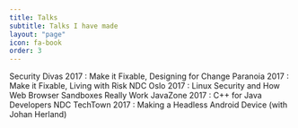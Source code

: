 ```yaml
---
title: Talks
subtitle: Talks I have made
layout: "page"
icon: fa-book
order: 3
---
```


Security Divas 2017 : Make it Fixable, Designing for Change
Paranoia 2017 : Make it Fixable, Living with Risk
NDC Oslo 2017 : Linux Security and How Web Browser Sandboxes Really Work
JavaZone 2017 : C++ for Java Developers
NDC TechTown 2017 : Making a Headless Android Device (with Johan Herland)
